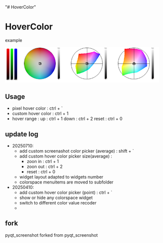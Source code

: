 "# HoverColor" 

# HoverColor

example

![20250427011134](README/20250427011134.png)

## Usage

* pixel hover color : ctrl + `
* custom hover color : ctrl + 1
* hover range : 
    up : ctrl + 1
    down : ctrl + 2
    reset : ctrl + 0

## update log
- 20250710:
    - add custom screenashot color picker (average) : shift + `
    - add custom hover color picker size(average) : 
      - zoon in : ctrl + 1
      - zoon out : ctrl + 2
      - reset : ctrl + 0
    - widget layout adapted to widgets number
    - colorspace menuitems are moved to subfolder
- 20250410:
    - add custom hover color picker (point) : ctrl + `
    - show or hide any colorspace widget
    - switch to different color value recoder
    - 
## fork
pyqt_screenshot forked from pyqt_screenshot